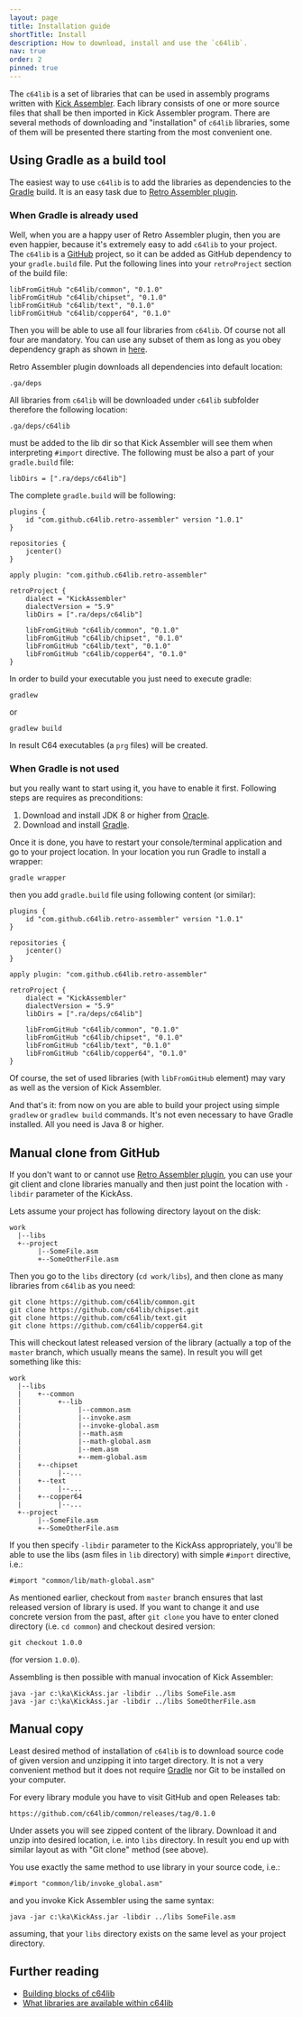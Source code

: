 ```yaml
---
layout: page
title: Installation guide
shortTitle: Install
description: How to download, install and use the `c64lib`.
nav: true
order: 2
pinned: true
---
```

The `c64lib` is a set of libraries that can be used in assembly programs
written with [Kick Assembler][kickass]. Each library consists of one or 
more source files that shall be then imported in Kick Assembler program.
There are several methods of downloading and "installation" of `c64lib` 
libraries, some of them will be presented there starting from the most 
convenient one.

## Using Gradle as a build tool
The easiest way to use `c64lib` is to add the libraries as dependencies
to the [Gradle][gradle] build. It is an easy task due to 
[Retro Assembler plugin][ra].

### When Gradle is already used
Well, when you are a happy user of Retro Assembler plugin, then you are
even happier, because it's extremely easy to add `c64lib` to your project.
The `c64lib` is a [GitHub][c64lib] project, so it can be added as GitHub
dependency to your `gradle.build` file. Put the following lines into
your `retroProject` section of the build file:

    libFromGitHub "c64lib/common", "0.1.0"
    libFromGitHub "c64lib/chipset", "0.1.0"
    libFromGitHub "c64lib/text", "0.1.0"
    libFromGitHub "c64lib/copper64", "0.1.0"

Then you will be able to use all four libraries from `c64lib`. Of course
not all four are mandatory. You can use any subset of them as long as you
obey dependency graph as shown in [here][libraries].

Retro Assembler plugin downloads all dependencies into default location:

    .ga/deps
    
All libraries from `c64lib` will be downloaded under `c64lib` subfolder
therefore the following location:

    .ga/deps/c64lib
    
must be added to the lib dir so that Kick Assembler will see them when
interpreting `#import` directive. The following must be also a part of
your `gradle.build` file:

    libDirs = [".ra/deps/c64lib"]
    
The complete `gradle.build` will be following:

    plugins {
        id "com.github.c64lib.retro-assembler" version "1.0.1"
    }
    
    repositories {
        jcenter()
    }
    
    apply plugin: "com.github.c64lib.retro-assembler"
    
    retroProject {
        dialect = "KickAssembler"
        dialectVersion = "5.9"
        libDirs = [".ra/deps/c64lib"]
    
        libFromGitHub "c64lib/common", "0.1.0"
        libFromGitHub "c64lib/chipset", "0.1.0"
        libFromGitHub "c64lib/text", "0.1.0"
        libFromGitHub "c64lib/copper64", "0.1.0"
    }
    
In order to build your executable you just need to execute gradle:

    gradlew
    
or

    gradlew build
    
In result C64 executables (a `prg` files) will be created.
    
### When Gradle is not used
but you really want to start using it, you have to enable it first.
Following steps are requires as preconditions:

1. Download and install JDK 8 or higher from [Oracle][java].
1. Download and install [Gradle][gradle].

Once it is done, you have to restart your console/terminal application
and go to your project location. In your location you run Gradle to install
a wrapper:

    gradle wrapper
    
then you add `gradle.build` file using following content (or similar):

    plugins {
        id "com.github.c64lib.retro-assembler" version "1.0.1"
    }
    
    repositories {
        jcenter()
    }
    
    apply plugin: "com.github.c64lib.retro-assembler"
    
    retroProject {
        dialect = "KickAssembler"
        dialectVersion = "5.9"
        libDirs = [".ra/deps/c64lib"]
    
        libFromGitHub "c64lib/common", "0.1.0"
        libFromGitHub "c64lib/chipset", "0.1.0"
        libFromGitHub "c64lib/text", "0.1.0"
        libFromGitHub "c64lib/copper64", "0.1.0"
    }

Of course, the set of used libraries (with `libFromGitHub` element) may
vary as well as the version of Kick Assembler.

And that's it: from now on you are able to build your project using simple
`gradlew` or `gradlew build` commands. It's not even necessary to have
Gradle installed. All you need is Java 8 or higher.

## Manual clone from GitHub
If you don't want to or cannot use [Retro Assembler plugin][ra], you can
use your git client and clone libraries manually and then just point
the location with `-libdir` parameter of the KickAss.

Lets assume your project has following directory layout on the disk:

    work
      |--libs
      +--project
           |--SomeFile.asm
           +--SomeOtherFile.asm
           
Then you go to the `libs` directory (`cd work/libs`), and then clone
as many libraries from `c64lib` as you need:

    git clone https://github.com/c64lib/common.git
    git clone https://github.com/c64lib/chipset.git
    git clone https://github.com/c64lib/text.git
    git clone https://github.com/c64lib/copper64.git
    
This will checkout latest released version of the library (actually a 
top of the `master` branch, which usually means the same). In result
you will get something like this:

    work
      |--libs
      |    +--common
      |         +--lib
      |              |--common.asm
      |              |--invoke.asm
      |              |--invoke-global.asm
      |              |--math.asm
      |              |--math-global.asm
      |              |--mem.asm
      |              +--mem-global.asm
      |    +--chipset
      |         |--...
      |    +--text
      |         |--...
      |    +--copper64
      |         |--...
      +--project
           |--SomeFile.asm
           +--SomeOtherFile.asm

If you then specify `-libdir` parameter to the KickAss appropriately,
you'll be able to use the libs (asm files in `lib` directory) with
simple `#import` directive, i.e.:

    #import "common/lib/math-global.asm"
    
As mentioned earlier, checkout from `master` branch ensures that last
released version of library is used. If you want to change it and use
concrete version from the past, after `git clone` you have to enter
cloned directory (i.e. `cd common`) and checkout desired version:

    git checkout 1.0.0
    
(for version `1.0.0`).

Assembling is then possible with manual invocation of Kick Assembler:

    java -jar c:\ka\KickAss.jar -libdir ../libs SomeFile.asm
    java -jar c:\ka\KickAss.jar -libdir ../libs SomeOtherFile.asm
    

## Manual copy
Least desired method of installation of `c64lib` is to download source
code of given version and unzipping it into target directory. It is
not a very convenient method but it does not require [Gradle][gradle]
nor Git to be installed on your computer.

For every library module you have to visit GitHub and open Releases
tab:

    https://github.com/c64lib/common/releases/tag/0.1.0
    
Under assets you will see zipped content of the library. Download it
and unzip into desired location, i.e. into `libs` directory. In result
you end up with similar layout as with "Git clone" method (see above).

You use exactly the same method to use library in your source code, i.e.:

    #import "common/lib/invoke_global.asm"
    
and you invoke Kick Assembler using the same syntax:

    java -jar c:\ka\KickAss.jar -libdir ../libs SomeFile.asm

assuming, that your `libs` directory exists on the same level as your
project directory.

## Further reading
- [Building blocks of c64lib][building-blocks]
- [What libraries are available within c64lib][libraries]

[gradle]: https://gradle.org/
[kickass]: http://theweb.dk/KickAssembler/Main.html
[ra]: gradle-plugin
[c64lib]: https://github.com/c64lib
[libraries]: libraries
[java]: https://www.java.com/en/download/
[building-blocks]: building-blocks
